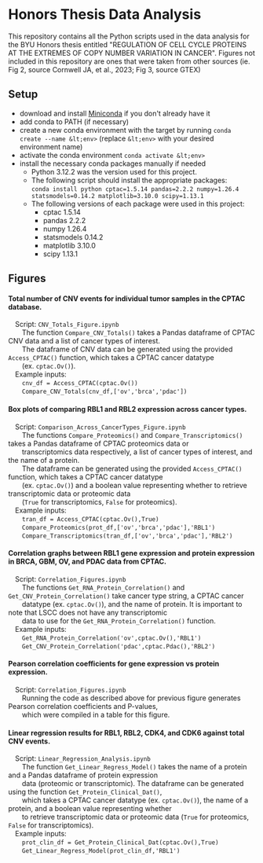 # Honors Thesis Data Analysis

This repository contains all the Python scripts used in the data analysis for the BYU Honors thesis entitled "REGULATION OF CELL CYCLE PROTEINS AT THE EXTREMES OF COPY NUMBER VARIATION IN CANCER". Figures not included in this repository are ones that were taken from other sources (ie. Fig 2, source Cornwell JA, et al., 2023; Fig 3, source GTEX)

## **Setup**

* download and install [Miniconda](https://docs.conda.io/projects/miniconda/en/latest/miniconda-install.html) if you don't already have it
* add conda to PATH (if necessary)
* create a new conda environment with the target by running `conda create --name &lt;env>` (replace `&lt;env>` with your desired environment name)
* activate the conda environment `conda activate &lt;env>`
* install the necessary conda packages manually if needed
    * Python 3.12.2 was the version used for this project.
    * The following script should install the appropriate packages:  \
`conda install python cptac=1.5.14 pandas=2.2.2 numpy=1.26.4 statsmodels=0.14.2 matplotlib=3.10.0 scipy=1.13.1`
    * The following versions of each package were used in this project:
        * cptac 1.5.14
        * pandas 2.2.2
        * numpy 1.26.4
        * statsmodels 0.14.2
        * matplotlib 3.10.0
        * scipy 1.13.1

## **Figures**

#### Total number of CNV events for individual tumor samples in the CPTAC database.  
&emsp;Script: `CNV_Totals_Figure.ipynb`  
&emsp;&emsp;The function `Compare_CNV_Totals()` takes a Pandas dataframe of CPTAC CNV data and a list of cancer types of interest.   
&emsp;&emsp;The dataframe of CNV data can be generated using the provided `Access_CPTAC()` function, which takes a CPTAC cancer datatype  
&emsp;&emsp;(ex. `cptac.Ov()`).  
&emsp;Example inputs:  
&emsp;&emsp;`cnv_df = Access_CPTAC(cptac.Ov())`  
&emsp;&emsp;`Compare_CNV_Totals(cnv_df,['ov','brca','pdac'])`  
  
#### Box plots of comparing RBL1 and RBL2 expression across cancer types.  
&emsp;Script: `Comparison_Across_CancerTypes_Figure.ipynb`  
&emsp;&emsp;The functions `Compare_Proteomics()` and `Compare_Transcriptomics()` takes a Pandas dataframe of CPTAC proteomics data or  
&emsp;&emsp;transcriptomics data respectively, a list of cancer types of interest, and the name of a protein.  
&emsp;&emsp;The dataframe can be generated using the provided `Access_CPTAC()` function, which takes a CPTAC cancer datatype  
&emsp;&emsp;(ex. `cptac.Ov()`) and a boolean value representing whether to retrieve transcriptomic data or proteomic data  
&emsp;&emsp;(`True` for transcriptomics, `False` for proteomics).  
&emsp;Example inputs:  
&emsp;&emsp;`tran_df = Access_CPTAC(cptac.Ov(),True)`  
&emsp;&emsp;`Compare_Proteomics(prot_df,['ov','brca','pdac'],'RBL1')`  
&emsp;&emsp;`Compare_Transcriptomics(tran_df,['ov','brca','pdac'],'RBL2')`  

#### Correlation graphs between RBL1 gene expression and protein expression in BRCA, GBM, OV, and PDAC data from CPTAC.  
&emsp;Script: `Correlation_Figures.ipynb`  
&emsp;&emsp;The functions `Get_RNA_Protein_Correlation()` and `Get_CNV_Protein_Correlation()` take cancer type string, a CPTAC cancer  
&emsp;&emsp;datatype (ex. `cptac.Ov()`), and the name of protein. It is important to note that LSCC does not have any transcriptomic   
&emsp;&emsp;data to use for the `Get_RNA_Protein_Correlation()` function.  
&emsp;Example inputs:  
&emsp;&emsp;`Get_RNA_Protein_Correlation('ov',cptac.Ov(),'RBL1')`  
&emsp;&emsp;`Get_CNV_Protein_Correlation('pdac',cptac.Pdac(),'RBL2')`  

#### Pearson correlation coefficients for gene expression vs protein expression.  
&emsp;Script: `Correlation_Figures.ipynb`  
&emsp;&emsp;Running the code as described above for previous figure generates Pearson correlation coefficients and P-values,  
&emsp;&emsp;which were compiled in a table for this figure.

#### Linear regression results for RBL1, RBL2, CDK4, and CDK6 against total CNV events.  
&emsp;Script: `Linear_Regression_Analysis.ipynb`  
&emsp;&emsp;The function `Get_Linear_Regress_Model()` takes the name of a protein and a Pandas dataframe of protein expression  
&emsp;&emsp;data (proteomic or transcriptomic). The dataframe can be generated using the function `Get_Protein_Clinical_Dat()`,  
&emsp;&emsp;which takes a CPTAC cancer datatype (ex. `cptac.Ov()`), the name of a protein, and a boolean value representing whether  
&emsp;&emsp;to retrieve transcriptomic data or proteomic data (`True` for proteomics, `False` for transcriptomics).  
&emsp;Example inputs:  
&emsp;&emsp;`prot_clin_df = Get_Protein_Clinical_Dat(cptac.Ov(),True)`  
&emsp;&emsp;`Get_Linear_Regress_Model(prot_clin_df,'RBL1')`  
